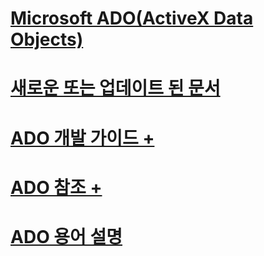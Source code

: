 # [Microsoft ADO(ActiveX Data Objects)](microsoft-activex-data-objects-ado.md)
# [새로운 또는 업데이트 된 문서](new-updated-ado.md)

# [ADO 개발 가이드 +](./guide/ado-programmer-s-guide.md)
# [ADO 참조 +](./reference/ado-glossary.md)

# [ADO 용어 설명](ado-glossary.md)
